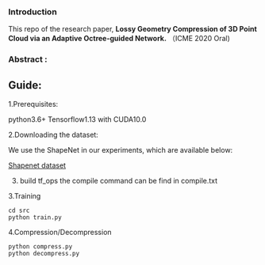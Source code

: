### Introduction

This repo of the research paper, **Lossy Geometry Compression of 3D Point Cloud via an Adaptive Octree-guided Network.** （ICME 2020 Oral)

### Abstract :



## Guide:

1.Prerequisites:

python3.6+ Tensorflow1.13 with CUDA10.0

2.Downloading the dataset:

We use the ShapeNet in our experiments, which are available below:

[Shapenet dataset](https://www.shapenet.org/)

3. build tf_ops
the compile command can be find in compile.txt

3.Training
```
cd src
python train.py
```
4.Compression/Decompression
```
python compress.py
python decompress.py
```

